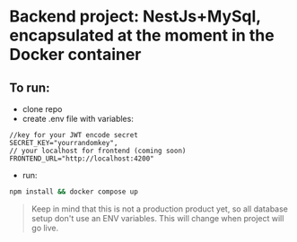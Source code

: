 # Backend project: NestJs+MySql, encapsulated at the moment in the Docker container

## To run:
* clone repo
* create .env file with variables:
```
//key for your JWT encode secret 
SECRET_KEY="yourrandomkey",
// your localhost for frontend (coming soon)
FRONTEND_URL="http://localhost:4200"
```
* run:
```bash
npm install && docker compose up
```

>Keep in mind that this is not a production product yet,
>so all database setup don't use an ENV variables.
>This will change when project will go live.
